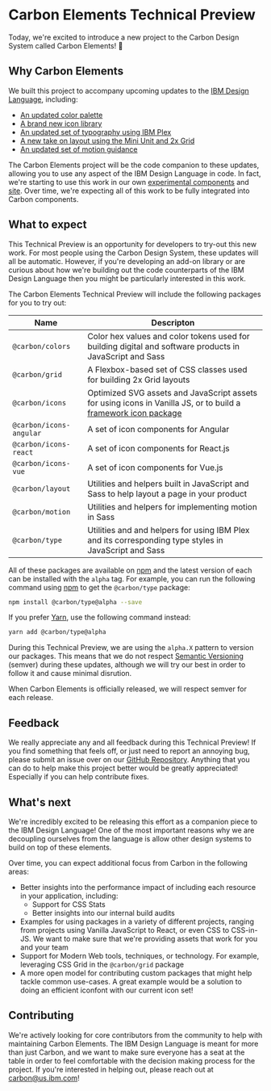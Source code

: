 # Carbon Elements Technical Preview

Today, we're excited to introduce a new project to the Carbon Design System called Carbon Elements! <span aria-label="celebrate" role="img">🎉</span>

## Why Carbon Elements

We built this project to accompany upcoming updates to the [IBM Design Language](https://w3.ibm.com/design/language/), including:

- [An updated color palette](https://w3.ibm.com/design/language/elements/color-ui/)
- [A brand new icon library](https://w3.ibm.com/design/language/elements/icon-library/)
- [An updated set of typography using IBM Plex](https://w3.ibm.com/design/language/elements/typeface/)
- [A new take on layout using the Mini Unit and 2x Grid](https://w3.ibm.com/design/language/elements/2x-grid-ui/)
- [An updated set of motion guidance](https://w3.ibm.com/design/language/elements/motion/)



The Carbon Elements project will be the code companion to these updates, allowing you to use any aspect of the IBM Design Language in code. In fact, we're starting to use this work in our own [experimental components](https://www.carbondesignsystem.com/experimental/about/overview) and [site](http://next.carbondesignsystem.com/). Over time, we're expecting all of this work to be fully integrated into Carbon components.

## What to expect

This Technical Preview is an opportunity for developers to try-out this new work. For most people using the Carbon Design System, these updates will all be automatic. However, if you're developing an add-on library or are curious about how we're building out the code counterparts of the IBM Design Language then you might be particularly interested in this work.

The Carbon Elements Technical Preview will include the following packages for you to try out:

| Name                    | Descripton                                                                                                                                                 |
| ----------------------- | ---------------------------------------------------------------------------------------------------------------------------------------------------------- |
| `@carbon/colors`        | Color hex values and color tokens used for building digital and software products in JavaScript and Sass                                                   |
| `@carbon/grid`          | A Flexbox-based set of CSS classes used for building 2x Grid layouts                                                                                       |
| `@carbon/icons`         | Optimized SVG assets and JavaScript assets for using icons in Vanilla JS, or to build a [framework icon package](/docs/guides/building-an-icon-library.md) |
| `@carbon/icons-angular` | A set of icon components for Angular                                                                                                                       |
| `@carbon/icons-react`   | A set of icon components for React.js                                                                                                                      |
| `@carbon/icons-vue`     | A set of icon components for Vue.js                                                                                                                        |
| `@carbon/layout`        | Utilities and helpers built in JavaScript and Sass to help layout a page in your product                                                                   |
| `@carbon/motion`        | Utilities and helpers for implementing motion in Sass                                                                                                      |
| `@carbon/type`          | Utilities and and helpers for using IBM Plex and its corresponding type styles in JavaScript and Sass                                                      |

All of these packages are available on [npm](http://npmjs.com) and the latest version of each can be installed with the `alpha` tag. For example, you can run the following command using [npm](http://npmjs.com) to get the `@carbon/type` package:

```bash
npm install @carbon/type@alpha --save
```

If you prefer [Yarn](https://yarnpkg.com/en/), use the following command
instead:

```bash
yarn add @carbon/type@alpha
```

During this Technical Preview, we are using the `alpha.X` pattern to version our packages. This means that we do not respect [Semantic Versioning](https://semver.org/) (semver) during these updates, although we will try our best in order to follow it and cause minimal disrution.

When Carbon Elements is officially released, we will respect semver for each release.

## Feedback

We really appreciate any and all feedback during this Technical Preview! If you find something that feels off, or just need to report an annoying bug, please submit an issue over on our [GitHub Repository](https://github.com/IBM/carbon-elements/issues). Anything that you can do to help make this project better would be greatly appreciated! Especially if you can help contribute fixes.

## What's next

We're incredibly excited to be releasing this effort as a companion piece to the IBM Design Language! One of the most important reasons why we are decoupling ourselves from the language is allow other design systems to build on top of these elements.

Over time, you can expect additional focus from Carbon in the following areas:

- Better insights into the performance impact of including each resource in your application, including:
  - Support for CSS Stats
  - Better insights into our internal build audits
- Examples for using packages in a variety of different projects, ranging from projects using Vanilla JavaScript to React, or even CSS to CSS-in-JS. We want to make sure that we're providing assets that work for you and your team
- Support for Modern Web tools, techniques, or technology. For example, leveraging CSS Grid in the `@carbon/grid` package
- A more open model for contributing custom packages that might help tackle common use-cases. A great example would be a solution to doing an efficient iconfont with our current icon set!

## Contributing

We're actively looking for core contributors from the community to help with maintaining Carbon Elements. The IBM Design Language is meant for more than just Carbon, and we want to make sure everyone has a seat at the table in order to feel comfortable with the decision making process for the project. If you're interested in helping out, please reach out at carbon@us.ibm.com!
